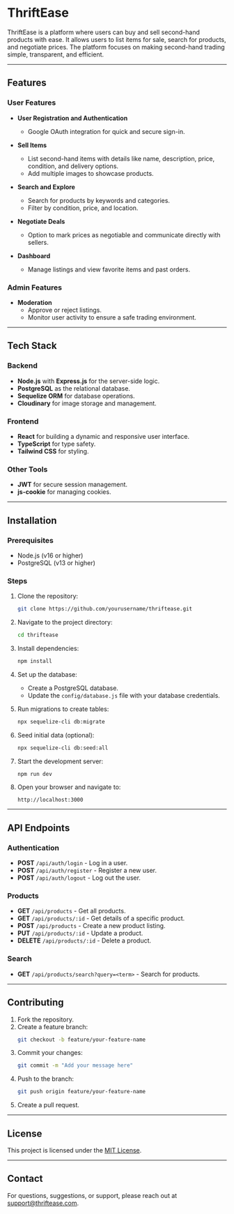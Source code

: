 # ThriftEase

ThriftEase is a platform where users can buy and sell second-hand products with ease. It allows users to list items for sale, search for products, and negotiate prices. The platform focuses on making second-hand trading simple, transparent, and efficient.

---

## Features

### User Features

- **User Registration and Authentication**

  - Google OAuth integration for quick and secure sign-in.

- **Sell Items**

  - List second-hand items with details like name, description, price, condition, and delivery options.
  - Add multiple images to showcase products.

- **Search and Explore**

  - Search for products by keywords and categories.
  - Filter by condition, price, and location.

- **Negotiate Deals**

  - Option to mark prices as negotiable and communicate directly with sellers.

- **Dashboard**

  - Manage listings and view favorite items and past orders.

### Admin Features

- **Moderation**
  - Approve or reject listings.
  - Monitor user activity to ensure a safe trading environment.

---

## Tech Stack

### Backend

- **Node.js** with **Express.js** for the server-side logic.
- **PostgreSQL** as the relational database.
- **Sequelize ORM** for database operations.
- **Cloudinary** for image storage and management.

### Frontend

- **React** for building a dynamic and responsive user interface.
- **TypeScript** for type safety.
- **Tailwind CSS** for styling.

### Other Tools

- **JWT** for secure session management.
- **js-cookie** for managing cookies.

---

## Installation

### Prerequisites

- Node.js (v16 or higher)
- PostgreSQL (v13 or higher)

### Steps

1. Clone the repository:

   ```bash
   git clone https://github.com/yourusername/thriftease.git
   ```

2. Navigate to the project directory:

   ```bash
   cd thriftease
   ```

3. Install dependencies:

   ```bash
   npm install
   ```

4. Set up the database:

   - Create a PostgreSQL database.
   - Update the `config/database.js` file with your database credentials.

5. Run migrations to create tables:

   ```bash
   npx sequelize-cli db:migrate
   ```

6. Seed initial data (optional):

   ```bash
   npx sequelize-cli db:seed:all
   ```

7. Start the development server:

   ```bash
   npm run dev
   ```

8. Open your browser and navigate to:

   ```
   http://localhost:3000
   ```

---

## API Endpoints

### Authentication

- **POST** `/api/auth/login` - Log in a user.
- **POST** `/api/auth/register` - Register a new user.
- **POST** `/api/auth/logout` - Log out the user.

### Products

- **GET** `/api/products` - Get all products.
- **GET** `/api/products/:id` - Get details of a specific product.
- **POST** `/api/products` - Create a new product listing.
- **PUT** `/api/products/:id` - Update a product.
- **DELETE** `/api/products/:id` - Delete a product.

### Search

- **GET** `/api/products/search?query=<term>` - Search for products.

---


## Contributing

1. Fork the repository.
2. Create a feature branch:
   ```bash
   git checkout -b feature/your-feature-name
   ```
3. Commit your changes:
   ```bash
   git commit -m "Add your message here"
   ```
4. Push to the branch:
   ```bash
   git push origin feature/your-feature-name
   ```
5. Create a pull request.

---

## License

This project is licensed under the [MIT License](LICENSE).

---

## Contact

For questions, suggestions, or support, please reach out at [support@thriftease.com](mailto\:support@thriftease.com).

